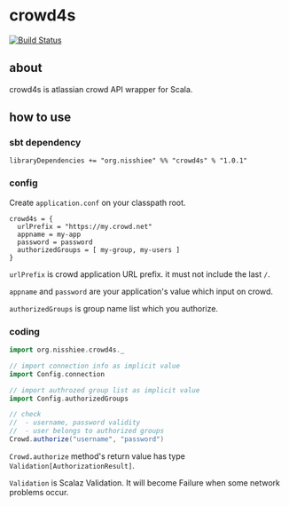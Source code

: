 crowd4s
========================================

[![Build Status](https://travis-ci.org/nisshiee/crowd4s.png?branch=master)](https://travis-ci.org/nisshiee/crowd4s)

about
----------------------------------------

crowd4s is atlassian crowd API wrapper for Scala.


how to use
----------------------------------------

### sbt dependency

```
libraryDependencies += "org.nisshiee" %% "crowd4s" % "1.0.1"
```

### config

Create `application.conf` on your classpath root.

```
crowd4s = {
  urlPrefix = "https://my.crowd.net"
  appname = my-app
  password = password
  authorizedGroups = [ my-group, my-users ]
}
```

`urlPrefix` is crowd application URL prefix. it must not include the last `/`.

`appname` and `password` are your application's value which input on crowd.

`authorizedGroups` is group name list which you authorize.


### coding

```scala
import org.nisshiee.crowd4s._

// import connection info as implicit value
import Config.connection

// import authrozed group list as implicit value
import Config.authorizedGroups

// check
//  - username, password validity
//  - user belongs to authorized groups
Crowd.authorize("username", "password")
```

`Crowd.authorize` method's return value has type `Validation[AuthorizationResult]`.

`Validation` is Scalaz Validation.
It will become Failure when some network problems occur.

